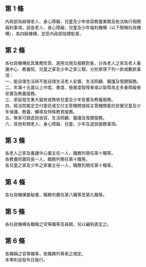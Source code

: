 第 1 條
-------
內政部為辦理老人、身心障礙、兒童及少年收容教養業務及依法執行相關  
福利事項，設各老人、身心障礙、兒童及少年福利機構（以下簡稱社政機  
構），為四級機構，並受內政部指揮監督。

第 2 條
-------
各社政機構依其業務性質、適用法規及服務對象，分為老人之家及老人養  
護中心、教養院、兒童之家及少年之家三類，分別掌理下列一款或數款事  
項：  
一、能自理生活與不能自理生活老人安置、生活照顧、醫護及復健服務。  
二、年滿十五歲以上中度、重度、極重度智障者或以智障為主多重障礙者  
    安置及教養服務。  
三、家庭發生重大變故或無依兒童及少年安置及教養服務。   
四、經法院裁定交付委託或交付主管機關或經主管機關委託安置兒童及少  
    年保護、教養、輔導及特殊教育服務。  
五、無家可歸遊民收容、生活照顧、醫護及復健服務。   
六、其他有關老人、身心障礙、兒童、少年及遊民服務事項。

第 3 條
-------
各老人之家及養護中心置主任一人，職務列簡任第十職等。   
各教養院置院長一人，職務列簡任第十職等。  
各兒童之家及少年之家置主任一人，職務列簡任第十職等。

第 4 條
-------
各社政機構置秘書，職務列薦任第八職等至第九職等。

第 5 條
-------
各社政機構各職稱之官等職等及員額，另以編制表定之。

第 6 條
-------
各職稱之官等職等，依職務列等表之規定。   
本準則自發布日施行。

